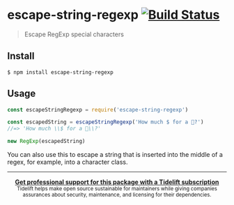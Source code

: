 # escape-string-regexp [![Build Status](https://travis-ci.org/sindresorhus/escape-string-regexp.svg?branch=master)](https://travis-ci.org/sindresorhus/escape-string-regexp)

> Escape RegExp special characters

## Install

```
$ npm install escape-string-regexp
```

## Usage

```js
const escapeStringRegexp = require('escape-string-regexp')

const escapedString = escapeStringRegexp('How much $ for a 🦄?')
//=> 'How much \\$ for a 🦄\\?'

new RegExp(escapedString)
```

You can also use this to escape a string that is inserted into the middle of a regex, for example, into a character class.

---

<div align="center">
	<b>
		<a href="https://tidelift.com/subscription/pkg/npm-escape-string-regexp?utm_source=npm-escape-string-regexp&utm_medium=referral&utm_campaign=readme">Get professional support for this package with a Tidelift subscription</a>
	</b>
	<br>
	<sub>
		Tidelift helps make open source sustainable for maintainers while giving companies<br>assurances about security, maintenance, and licensing for their dependencies.
	</sub>
</div>
